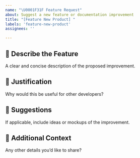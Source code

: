 ```yaml
---
name: "\U0001F31F Feature Request"
about: Suggest a new feature or documentation improvement
title: "[Feature New Product] "
labels: 'feature-new-product'
assignees: ''

---
```


## 🌟 Describe the Feature

A clear and concise description of the proposed improvement.

## 🚀 Justification

Why would this be useful for other developers?

## 📝 Suggestions

If applicable, include ideas or mockups of the improvement.

## 🧠 Additional Context

Any other details you’d like to share?

